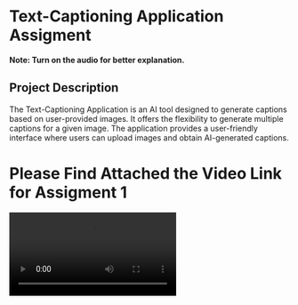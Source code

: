   <h1>Text-Captioning Application Assigment</h1>
  <p><strong>Note: Turn on the audio for better explanation.</strong></p>
  <h2>Project Description</h2>
  <p>The Text-Captioning Application is an AI tool designed to generate captions based on user-provided images. It offers the flexibility to generate multiple captions for a given image. The application provides a user-friendly interface where users can upload images and obtain AI-generated captions.</p><h1>Please Find Attached the Video Link for Assigment 1 </h1>
<video  src="https://github.com/jaya2523/Image_Captioning/assets/93309776/97ca6a0b-fb24-4e5e-bf8a-c29a4a90506f" autoplay controls></video>

